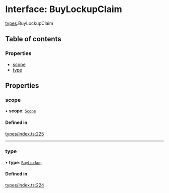 # Interface: BuyLockupClaim

[types](../wiki/types).BuyLockupClaim

## Table of contents

### Properties

- [scope](../wiki/types.BuyLockupClaim#scope)
- [type](../wiki/types.BuyLockupClaim#type)

## Properties

### scope

• **scope**: [`Scope`](../wiki/types.Scope)

#### Defined in

[types/index.ts:225](https://github.com/PolymeshAssociation/polymesh-sdk/blob/31fdce23/src/types/index.ts#L225)

___

### type

• **type**: [`BuyLockup`](../wiki/types.ClaimType#buylockup)

#### Defined in

[types/index.ts:224](https://github.com/PolymeshAssociation/polymesh-sdk/blob/31fdce23/src/types/index.ts#L224)
